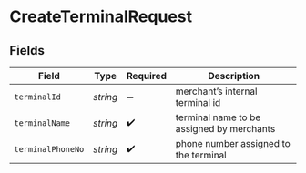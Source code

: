 # CreateTerminalRequest


## Fields

| Field                                     | Type                                      | Required                                  | Description                               |
| ----------------------------------------- | ----------------------------------------- | ----------------------------------------- | ----------------------------------------- |
| `terminalId`                              | *string*                                  | :heavy_minus_sign:                        | merchant’s internal terminal id           |
| `terminalName`                            | *string*                                  | :heavy_check_mark:                        | terminal name to be assigned by merchants |
| `terminalPhoneNo`                         | *string*                                  | :heavy_check_mark:                        | phone number assigned to the terminal     |